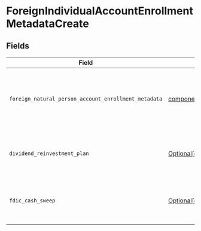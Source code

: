 # ForeignIndividualAccountEnrollmentMetadataCreate


## Fields

| Field                                                                                                                                                                                                | Type                                                                                                                                                                                                 | Required                                                                                                                                                                                             | Description                                                                                                                                                                                          | Example                                                                                                                                                                                              |
| ---------------------------------------------------------------------------------------------------------------------------------------------------------------------------------------------------- | ---------------------------------------------------------------------------------------------------------------------------------------------------------------------------------------------------- | ---------------------------------------------------------------------------------------------------------------------------------------------------------------------------------------------------- | ---------------------------------------------------------------------------------------------------------------------------------------------------------------------------------------------------- | ---------------------------------------------------------------------------------------------------------------------------------------------------------------------------------------------------- |
| `foreign_natural_person_account_enrollment_metadata`                                                                                                                                                 | [components.ForeignNaturalPersonAccountEnrollmentMetadataCreate](../../models/components/foreignnaturalpersonaccountenrollmentmetadatacreate.md)                                                     | :heavy_check_mark:                                                                                                                                                                                   | Enrollment metadata for Accounts that have a foreign Legal Natural Person owner.                                                                                                                     |                                                                                                                                                                                                      |
| `dividend_reinvestment_plan`                                                                                                                                                                         | [Optional[components.ForeignIndividualAccountEnrollmentMetadataCreateDividendReinvestmentPlan]](../../models/components/foreignindividualaccountenrollmentmetadatacreatedividendreinvestmentplan.md) | :heavy_minus_sign:                                                                                                                                                                                   | Option to auto-enroll in Dividend Reinvestment; defaults to true                                                                                                                                     | DIVIDEND_REINVESTMENT_ENROLL                                                                                                                                                                         |
| `fdic_cash_sweep`                                                                                                                                                                                    | [Optional[components.ForeignIndividualAccountEnrollmentMetadataCreateFdicCashSweep]](../../models/components/foreignindividualaccountenrollmentmetadatacreatefdiccashsweep.md)                       | :heavy_minus_sign:                                                                                                                                                                                   | Option to auto-enroll in FDIC cash sweep; defaults to true                                                                                                                                           | FDIC_CASH_SWEEP_ENROLL                                                                                                                                                                               |